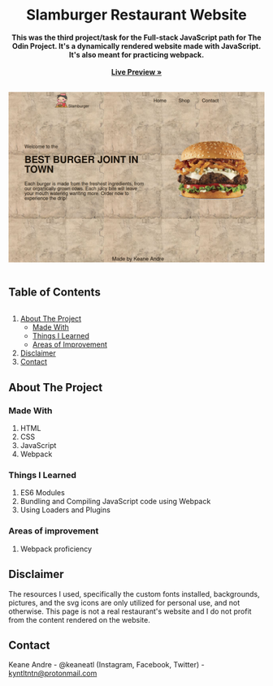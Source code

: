 <p align="center">
  <h1 align="center">Slamburger Restaurant Website</h1>
  <p align="center">
    <strong>This was the third project/task for the Full-stack JavaScript path for The Odin Project. It's a dynamically rendered website made with JavaScript. It's also meant for practicing webpack.</strong>
     <br /><br />
    <a href="https://keaneatl.github.io/restaurant-page/" target="_blank"><strong>Live Preview »</strong></a>
    <br /><br />
  </p>
</p>

<a href="https://keaneatl.github.io/restaurant-page/" target="_blank"><img src="./dist/images/preview.png" alt="Restaurant Page Preview"></a>

<h2 style="display: inline-block">Table of Contents</h2>
<ol>
  <li>
    <a href="#about-the-project">About The Project</a>
    <ul>
      <li><a href="#made-with">Made With</a></li>
      <li><a href="#things-i-learned">Things I Learned</a></li>
      <li><a href="#areas-of-improvement">Areas of Improvement</a></li>
    </ul>
  </li>

  <li><a href="#disclaimer">Disclaimer</a></li>
  <li><a href="#contact">Contact</a></li>
</ol>

## About The Project
### Made With
1. HTML
2. CSS
3. JavaScript
4. Webpack

### Things I Learned
1. ES6 Modules 
2. Bundling and Compiling JavaScript code using Webpack
3. Using Loaders and Plugins 

### Areas of improvement
1. Webpack proficiency 

## Disclaimer
The resources I used, specifically the custom fonts installed, backgrounds, pictures, and the svg icons are only utilized for personal use, and not otherwise. This page is not a real restaurant's website and I do not profit from the content rendered on the website.

## Contact
Keane Andre - @keaneatl (Instagram, Facebook, Twitter) - <a href="mailto:kyntltntn@protonmail.com">kyntltntn@protonmail.com</a>

